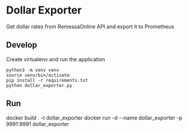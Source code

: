 # Dollar Exporter

Get dollar rates from RemessaOnline API and export it to Prometheus

## Develop

Create virtualenv and run the application

```
python3 -m venv venv
source venv/bin/activate
pip install -r requirements.txt
python dollar_exporter.py
```

## Run
docker build . -t dollar_exporter
docker run -d --name dollar_exporter -p 9991:9991 dollar_exporter
